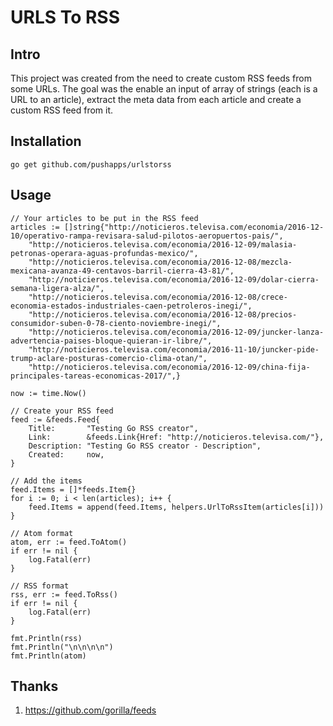 # URLS To RSS

## Intro
This project was created from the need to create custom RSS feeds from some URLs. The goal was the enable an input of array of strings (each is a URL to an article), extract the meta data from each article and create a custom RSS feed from it.

## Installation

`go get github.com/pushapps/urlstorss`

## Usage
    // Your articles to be put in the RSS feed
    articles := []string{"http://noticieros.televisa.com/economia/2016-12-10/operativo-rampa-revisara-salud-pilotos-aeropuertos-pais/",
		"http://noticieros.televisa.com/economia/2016-12-09/malasia-petronas-operara-aguas-profundas-mexico/",
		"http://noticieros.televisa.com/economia/2016-12-08/mezcla-mexicana-avanza-49-centavos-barril-cierra-43-81/",
		"http://noticieros.televisa.com/economia/2016-12-09/dolar-cierra-semana-ligera-alza/",
		"http://noticieros.televisa.com/economia/2016-12-08/crece-economia-estados-industriales-caen-petroleros-inegi/",
		"http://noticieros.televisa.com/economia/2016-12-08/precios-consumidor-suben-0-78-ciento-noviembre-inegi/",
		"http://noticieros.televisa.com/economia/2016-12-09/juncker-lanza-advertencia-paises-bloque-quieran-ir-libre/",
		"http://noticieros.televisa.com/economia/2016-11-10/juncker-pide-trump-aclare-posturas-comercio-clima-otan/",
		"http://noticieros.televisa.com/economia/2016-12-09/china-fija-principales-tareas-economicas-2017/",}

	now := time.Now()
	
	// Create your RSS feed
	feed := &feeds.Feed{
		Title:       "Testing Go RSS creator",
		Link:        &feeds.Link{Href: "http://noticieros.televisa.com/"},
		Description: "Testing Go RSS creator - Description",
		Created:     now,
	}

	// Add the items
	feed.Items = []*feeds.Item{}
	for i := 0; i < len(articles); i++ {
		feed.Items = append(feed.Items, helpers.UrlToRssItem(articles[i]))
	}

	// Atom format
	atom, err := feed.ToAtom()
	if err != nil {
		log.Fatal(err)
	}
	
	// RSS format
	rss, err := feed.ToRss()
	if err != nil {
		log.Fatal(err)
	}

	fmt.Println(rss)
	fmt.Println("\n\n\n\n")
	fmt.Println(atom)

## Thanks

1. https://github.com/gorilla/feeds
